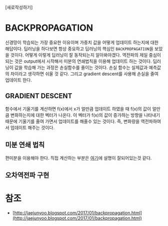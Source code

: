 [새로작성하기]

# BACKPROPAGATION

신경망이 학습되는 가장 중요한 이유이며 가중치 값을 어떻게 업데이트 하는지에 대한 해답이다. 딥러닝을 하다보면 항상 중요하고 딥러닝의 핵심인 `BACKPROPAGATION`을 보았을 것이다. 어떻게 이렇게 딥러닝이 잘 동작되는지 알아봐야겠다. 역전파의 제일 중심이 되는 것은 output에서 시작해서 미분의 연쇄법칙을 이용해 업데이트 하는 것이다. 딥러닝이 값을 학습해 가는 과정은 손실함수를 줄이는 것이다. 손실 함수는 실제값과 예측값의 차이라고 생각하면 쉬울 것 같다. 그리고 gradient descent를 사용해 손실을 줄여 업데이트 한다.

## GRADIENT DESCENT

함수에서 기울기를 계산하면 f(x)에서 x가 얼만큼 업데이트 하였을 때 f(x)의 값이 얼만큼 변화하는지에 대한 벡터가 나온다. 이 벡터가 f(x)의 값이 증가하는 방향을 나타내기 때문에 기울기를 줄여 가면서 업데이트를 해줄수 있는 것이다. 즉, 변화량을 역전파하여서 업데이트 해주는 것이다.

## 미분 연쇄 법칙

편미분을 이용해야 한다. 직접 계산하는 부분은 [여기](https://gomguard.tistory.com/182)에 설명이 잘되어있는것 같다.

## 오차역전파 구현



# 참조
- [http://jaejunyoo.blogspot.com/2017/01/backpropagation.html](http://jaejunyoo.blogspot.com/2017/01/backpropagation.html)
